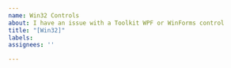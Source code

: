 ```yaml
---
name: Win32 Controls
about: I have an issue with a Toolkit WPF or WinForms control
title: "[Win32]"
labels: 
assignees: ''

---
```


<!--
Hi!

We have a separate toolkit repo for our Win32 controls that work in WPF or WinForms, please file an issue instead at https://github.com/windows-toolkit/Microsoft.Toolkit.Win32/issues/new

Thanks!
-->
